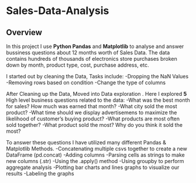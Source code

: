 # Sales-Data-Analysis
## Overview
In this project I use **Python Pandas** and  **Matplotlib** to analyse and answer bussiness questions about 12 months worth of Sales Data. The data contains hundreds of thousands of electronics store purchases broken down by month, product type, cost, purchase address, etc.

I started out by cleaning the Data, Tasks include:
-Dropping the NaN Values
-Removing rows based on condition
-Change the type of columns

After Cleaning up the Data, Moved into Data exploration . Here I explored **5** High level business questions related to the data:
-What was the best month for sales? How much was earned that month?
-What city sold the most product?
-What time should we display advertisemens to maximize the likelihood of customer’s buying product?
-What products are most often sold together?
-What product sold the most? Why do you think it sold the most?

To answer these questions I have utilized many different Pandas & Matplotlib Methods.
-Concatenating multiple csvs together to create a new DataFrame (pd.concat)
-Adding columns
-Parsing cells as strings to make new columns (.str)
-Using the .apply() method
-Using groupby to perform aggregate analysis
-Plotting bar charts and lines graphs to visualize our results
-Labeling the graphs
